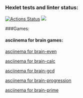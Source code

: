 ### Hexlet tests and linter status:
[![Actions Status](https://github.com/Detya9/python-project-49/actions/workflows/hexlet-check.yml/badge.svg)](https://github.com/Detya9/python-project-49/actions)
<a href="https://codeclimate.com/github/Detya9/python-project-49/maintainability"><img src="https://api.codeclimate.com/v1/badges/8f946a3d0094fac015ba/maintainability" /></a>

###Games:
#### asciinema for brain games:
[asciinema for brain-even](https://asciinema.org/a/G9h8lfhQs4eIKrBf4IClHgW3Z "asciinema for brain_even")

[asciinema for brain-calc](https://asciinema.org/a/YK3FvcxzaOu0Xvec6yBzc1AfX "asciinema for brain-calc")

[asciinema for brain-gcd](https://asciinema.org/a/BBxuvJnfnCDOSWJOEkKPS75BU "asciinema for brain-gcd")

[asciinema for brain-progression](https://asciinema.org/a/Ha676xCE1NK9KGmSiRUtJFaHE "asciinema for brain-progression")

[asciinema for brain-prime](https://asciinema.org/a/U4ivA3Swf2geddxLl8soyEPfq "asciinema for brain-prime")
